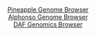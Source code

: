 <div id="Pineapple_Genome_Browser" align="center">
  <a href="https://igv.org/app/?sessionURL=blob:zZJra9swFIb_i6BlA8e25CS.QBlummalaUsbnPRCMbItO1ptSZEUO03If59WNvalg.bDxsAg66DLex49O9ASqShnIALIhgMbQmABteTdDDeiJte4IQpEJa4VsYAkJZGE5QREO1BipXFyNzU7l1oLFTkO1aLXYFZxW3k2bvCWM9wpO.eNM.J1jTMuseZSOacSt9yhVdvrSIaFsM3dnj1wCqyxg2ux5ExxRxBWpZ05L_1VSivCeEPSZl1r.hYgNXlMxsIu8Zd4MYvznCh1SV4vipP48iKee.PkcTIcPSY3XxfJcHE8oxXDei3JCRcL3bUwYE0xXT1UbbGZnwnsdfzi6sg7Ox5vBJVEnUAfBl7QD0JkwFBWkM3_1LP56IF9Lxo0P0Ln4Wy7KbK5nsfb1WM1umrv778lwbude2BvgZrna2MCyJfSj6Bree7QGqBh78cvDCzXDQ0fySmInp4toCXOX8zypx3Qr8L4AhRZrd_UsQCXBZEg6oWu68MwRIO.33fDEO6tHVjL.u_BPU_uQt9FMULDtKS1NjIXqWJC2Zgxu81Lu9oeSPPuCJ0iyBLfjPJFwcvVZjzxTq8GqqzE7fhdnn3DwFz_9oim2Y.k.ifufSSIrbNDhVMP2VSeUeQ3IzcIpxNIX4bVNZvcBvEf8RyGpuSywdqsNxUz_WlciyXFTJtCSxXNaE3168JQ5B2IIPKMuCDnNTcmAllln1zLteDA_fxbUG__vP8O">Pineapple Genome Browser</a>
</div>
<div id="Alphonso_Genome_Browser" align="center">
  <a href="https://igv.org/app/?sessionURL=blob:zZJfa9swFMW_i6BlA8eW7NiJDWGkSZOU_qVemjWlGMWWbTW25EiynTTku08rG3tZoXnYGOhBulzpnnP024OGCEk5AwGwTeSaCAEDyJy3IS6rgtzgkkgQpLiQxACCpEQQFhMQ7EGKpcLz.yt9M1eqkoFlUVV1SswybkrHxCV.5Qy30ox5aY14UeAVF1hxIa0zgRtu0azptGSFq8rUsx3TtRKssIWLKudMcqsiLIta_V70qxRlhPGSRGVdKPomINJ6tMbETPGX4SIcxjGR8pLsLpLB8PJi.OCcz5dTb7Sc384Wc29xGtKMYVULMhh1q0USb74S6k7D7V35zX89sScIT2q7Hp4449PzbUUFkQPUQ32n70LH0dFQlpDt_.RaL3qs88nSXm2KaZ7Afszy0Xq5m4_WZ1kD4Tu.DwYoeFxrEkCci16AoOFAz3Btr_Nji_oGhL5OR3AKgqdnAyiB47Vuf9oDtas0L0CSTf2GjgG4SIgAQceHsId833a7vS70fXQw9qAWxd.LdjK_93vQHtq2F6W0UBrmJJKskiZmzGzi1Mxej8zy5XoconKmFU28u.7VZjabhpnXtsve4x.z7Gr_evTb92mjH1H0T6j7iBBTrY5FrUhG_ZuNx27vrsZlOH1xxrOHZZNv.4_Zu_EcF03KRYmV7tcVffxJW4MFxUzpQkMlXdGCqt1Cp8hbECDb0dCCmBdcUwhEtvoEDWggF37.DadzeD58Bw--">Alphonso Genome Browser</a>
</div>


<div id="DAF_Genomics_Browser" align="center">
  <a href="https://igv.org/app/?sessionURL=blob:tZFta9swEMe_iyB95UfZsWNDGM7Sblm2jjbYaVpKUO3zA7UtV5KTZiHffYfXMdgoY9CB7pC4h__pfkeyAyEr3pKQUMMeG7ZNNCJLvl.xpqvhkjUgSZizWoJGBOQgoE2BhEeSM6lYfP0ZK0ulOhmaZsZyvYCWN1UqDekYrNMl71UJmKpTgzXsG2_ZXhopbzBZMZPVXclbyU2WpiClbpkdtMV2z9D9jG2HlrBt.lpVg.oWh8DBMiNnOG3VZvD8l0H.gzKe6l20XkVD_RIOi2waLRdR4pzHtx.897fx14_r2FufraqiZaoXMA2CR.plT_ObbERnmznIhxG9WKJZYoE.WSbxyJmfnT93lQA5tX174kzcwLPISSM1T3tEQdJS2KHtaj6daNR19ZerM_ZwF4JXJLy714gSLH3E9LsjUYcOgREJT_3ATiNcZCBIqAeW5dtBQMeu71pBYJ.0I.lF_cZEL.LrwLdoRKlnPLAG9fOqHtaIQn8G3wrnb53R_hVXXWSzZHf4NOuvkssgX2zyL8itukJUm5td8Qoqjbz6tZyLhikM_Xi.gGE1KjbQql9knNP96Ts-">DAF Genomics Browser</a>
</div>
